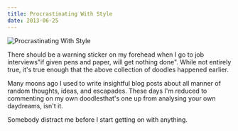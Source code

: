 ```yaml
---
title: Procrastinating With Style
date: 2013-06-25
---
```


![Procrastinating With Style](https://source.unsplash.com/d34DtRp1bqo/1600x900)

There should be a warning sticker on my forehead when I go to job interviews"if given pens and paper, will get nothing done". While not entirely true, it's true enough that the above collection of doodles happened earlier.

Many moons ago I used to write insightful blog posts about all manner of random thoughts, ideas, and escapades. These days I'm reduced to commenting on my own doodlesthat's one up from analysing your own daydreams, isn't it.

Somebody distract me before I start getting on with anything.